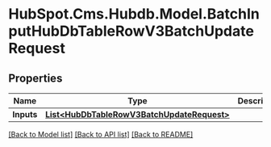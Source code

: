 # HubSpot.Cms.Hubdb.Model.BatchInputHubDbTableRowV3BatchUpdateRequest

## Properties

Name | Type | Description | Notes
------------ | ------------- | ------------- | -------------
**Inputs** | [**List&lt;HubDbTableRowV3BatchUpdateRequest&gt;**](HubDbTableRowV3BatchUpdateRequest.md) |  | 

[[Back to Model list]](../README.md#documentation-for-models) [[Back to API list]](../README.md#documentation-for-api-endpoints) [[Back to README]](../README.md)

